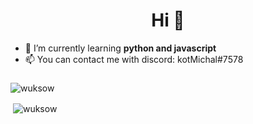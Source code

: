 <h1 align="center">Hi 👋</h1>

- 🌱 I’m currently learning **python and javascript**
- 📫 You can contact me with discord: kotMichal#7578

<h3 align="center"></h3><p><img align="center" src="https://github-readme-stats.vercel.app/api/top-langs?username=wuksow&show_icons=true&locale=en&layout=compact" alt="wuksow" /></p>

<p>&nbsp;<img align="center" src="https://github-readme-stats.vercel.app/api?username=wuksow&show_icons=true&locale=en" alt="wuksow" /></p>
